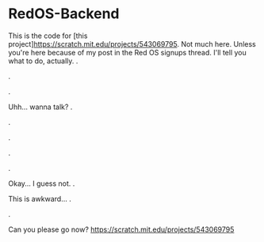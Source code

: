 # RedOS-Backend
This is the code for [this project]https://scratch.mit.edu/projects/543069795. Not much here. Unless you're here because of my post in the Red OS signups thread. I'll tell you what to do, actually.
.

.

.

Uhh... wanna talk?
.

.

.

.

.

Okay... I guess not.
.

This is awkward...
.

.

Can you please go now? https://scratch.mit.edu/projects/543069795

